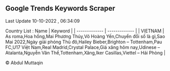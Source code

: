 

## Google Trends Keywords Scraper 
 
Last Update 10-10-2022 , 06:34:09

Country List :
 Name  | Keyword |
| ------------- | ------------- |
| VIETNAM | As roma,Hoa hồng,Mai Phương Thúy,Võ Hoàng Yến,Chuyển đổi số là gì,Sao Mai 2022,Ngày giải phóng Thủ đô,Hailey Bieber,Brighton – Tottenham,Pau FC,U17 Việt Nam,Real Madrid,Crystal Palace,Giá xăng hôm nay,Udinese – Atalanta,Nguyễn Văn Thể,Tottenham,Xăng,Iker Casillas,Viettel – Hải Phòng |



© Abdul Muttaqin 
